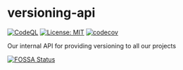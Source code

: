# versioning-api

[![CodeQL](https://github.com/appcompany/versioning-api/actions/workflows/codeql-analysis.yml/badge.svg)](https://github.com/appcompany/versioning-api/actions/workflows/codeql-analysis.yml)
[![License: MIT](https://img.shields.io/badge/License-MIT-yellow.svg)](https://opensource.org/licenses/MIT)
[![codecov](https://codecov.io/gh/appcompany/versioning-api/branch/main/graph/badge.svg?token=STRSZT7U4K)](https://codecov.io/gh/appcompany/versioning-api)

Our internal API for providing versioning to all our projects

[![FOSSA Status](https://app.fossa.com/api/projects/git%2Bgithub.com%2Fappcompany%2Fversioning-api.svg?type=large)](https://app.fossa.com/projects/git%2Bgithub.com%2Fappcompany%2Fversioning-api?ref=badge_large)
